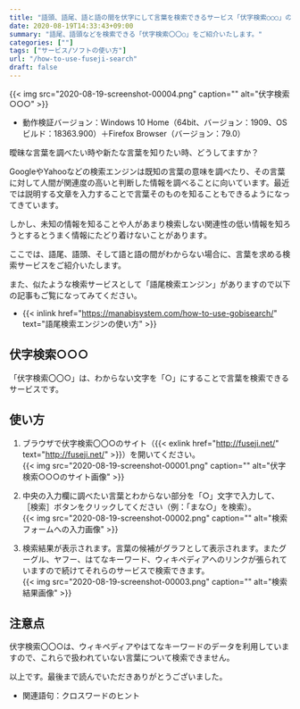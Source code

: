 ```yaml
---
title: "語頭、語尾、語と語の間を伏字にして言葉を検索できるサービス「伏字検索○○○」の使い方"
date: 2020-08-19T14:33:43+09:00
summary: "語尾、語頭などを検索できる「伏字検索〇〇○」をご紹介いたします。"
categories: [""]
tags: ["サービス/ソフトの使い方"]
url: "/how-to-use-fuseji-search"
draft: false
---
```


{{< img src="2020-08-19-screenshot-00004.png" caption="" alt="伏字検索○○○" >}}

- 動作検証バージョン：Windows 10 Home（64bit、バージョン：1909、OSビルド：18363.900）＋Firefox Browser（バージョン：79.0）

曖昧な言葉を調べたい時や新たな言葉を知りたい時、どうしてますか？

GoogleやYahooなどの検索エンジンは既知の言葉の意味を調べたり、その言葉に対して人間が関連度の高いと判断した情報を調べることに向いています。最近では説明する文章を入力することで言葉そのものを知ることもできるようになってきています。

しかし、未知の情報を知ることや人があまり検索しない関連性の低い情報を知ろうとするとうまく情報にたどり着けないことがあります。

ここでは、語尾、語頭、そして語と語の間がわからない場合に、言葉を求める検索サービスをご紹介いたします。

また、似たような検索サービスとして「語尾検索エンジン」がありますので以下の記事もご覧になってみてください。
- {{< inlink href="https://manabisystem.com/how-to-use-gobisearch/" text="語尾検索エンジンの使い方" >}}

## 伏字検索○○○

「伏字検索〇〇○」は、わからない文字を「○」にすることで言葉を検索できるサービスです。

## 使い方

1. ブラウザで伏字検索〇〇○のサイト（{{< exlink href="http://fuseji.net/" text="http://fuseji.net/" >}}）を開いてください。  
{{< img src="2020-08-19-screenshot-00001.png" caption="" alt="伏字検索○○○のサイト画像" >}}

2. 中央の入力欄に調べたい言葉とわからない部分を「○」文字で入力して、［検索］ボタンをクリックしてください（例：「まな○」を検索）。  
{{< img src="2020-08-19-screenshot-00002.png" caption="" alt="検索フォームへの入力画像" >}}

3. 検索結果が表示されます。言葉の候補がグラフとして表示されます。またグーグル、ヤフー、はてなキーワード、ウィキペディアへのリンクが張られていますので続けてそれらのサービスで検索できます。  
{{< img src="2020-08-19-screenshot-00003.png" caption="" alt="検索結果画像" >}}

## 注意点

伏字検索〇〇○は、ウィキペディアやはてなキーワードのデータを利用していますので、これらで扱われていない言葉について検索できません。

以上です。最後まで読んでいただきありがとうございました。

- 関連語句：クロスワードのヒント
